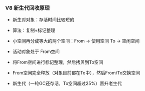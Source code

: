### V8 新生代回收原理

 - 新生对对象：存活时间比较短的

 - 算法：复制+标记整理

 - 小空间再分成等大的两个空间：From -> 使用空间 To -> 空闲空间

 - 活动对象处于 From空间

 - 将From空间进行标记整理，然后拷贝到To空间

 - From空间完全释放（对象目前都在To中），然后From/To交换空间

 - 新生代（一轮GC还存活，To空间超过25%）晋升老生代